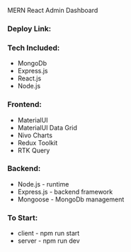 MERN React Admin Dashboard

### Deploy Link:

### Tech Included:

-   MongoDb
-   Express.js
-   React.js
-   Node.js

### Frontend:

-   MaterialUI
-   MaterialUI Data Grid
-   Nivo Charts
-   Redux Toolkit
-   RTK Query

### Backend:

-   Node.js - runtime
-   Express.js - backend framework
-   Mongoose - MongoDb management

### To Start:

-   client - npm run start
-   server - npm run dev
